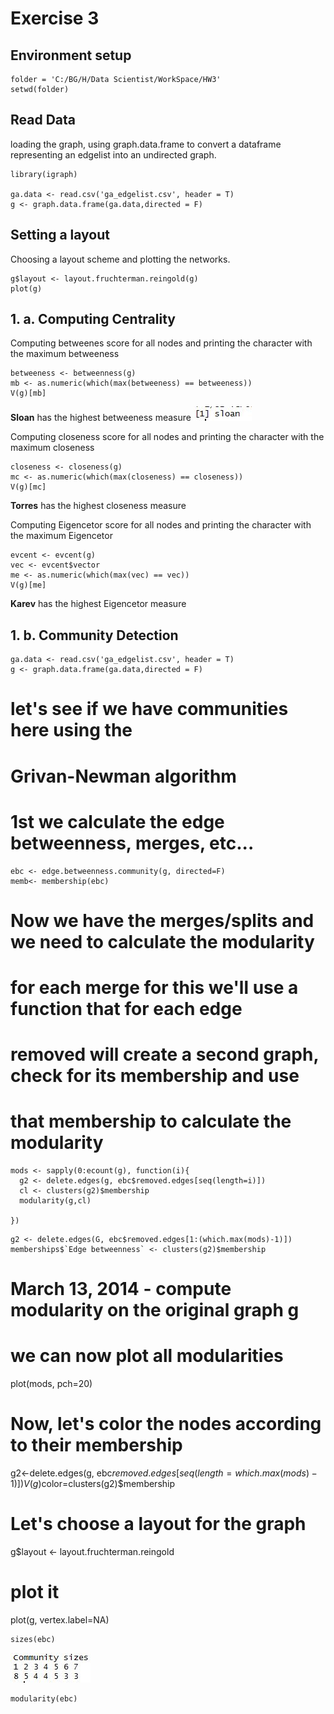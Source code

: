 # Exercise 3
## Environment setup
```{r}
folder = 'C:/BG/H/Data Scientist/WorkSpace/HW3'
setwd(folder)

```
## Read Data
 loading the graph, using graph.data.frame to convert a dataframe representing an edgelist into an undirected graph.
```
library(igraph)

ga.data <- read.csv('ga_edgelist.csv', header = T)
g <- graph.data.frame(ga.data,directed = F)
```

## Setting a layout
Choosing a layout scheme and plotting the networks.

```
g$layout <- layout.fruchterman.reingold(g)
plot(g)
```

## 1. a. Computing Centrality

Computing betweenes score for all nodes and printing the character with the maximum betweeness

```
betweeness <- betweenness(g)
mb <- as.numeric(which(max(betweeness) == betweeness))
V(g)[mb]
```
**Sloan** has the highest betweeness measure 
![sloan](https://github.com/yohayn/ex3/blob/master/Images/sloan.JPG)

Computing closeness score for all nodes and printing the character with the maximum closeness

```
closeness <- closeness(g)
mc <- as.numeric(which(max(closeness) == closeness))
V(g)[mc]
```

**Torres** has the highest closeness measure 

Computing	Eigencetor score for all nodes and printing the character with the maximum	Eigencetor

```
evcent <- evcent(g)
vec <- evcent$vector
me <- as.numeric(which(max(vec) == vec))
V(g)[me]
```

**Karev** has the highest Eigencetor measure 

## 1. b. Community Detection

```library(igraph)
ga.data <- read.csv('ga_edgelist.csv', header = T)
g <- graph.data.frame(ga.data,directed = F)
```
 
# let's see if we have communities here using the 
# Grivan-Newman algorithm
# 1st we calculate the edge betweenness, merges, etc...
```
ebc <- edge.betweenness.community(g, directed=F)
memb<- membership(ebc)
```

# Now we have the merges/splits and we need to calculate the modularity
# for each merge for this we'll use a function that for each edge
# removed will create a second graph, check for its membership and use
# that membership to calculate the modularity
```
mods <- sapply(0:ecount(g), function(i){
  g2 <- delete.edges(g, ebc$removed.edges[seq(length=i)])
  cl <- clusters(g2)$membership
  modularity(g,cl)
  
})
```

```
g2 <- delete.edges(G, ebc$removed.edges[1:(which.max(mods)-1)])
memberships$`Edge betweenness` <- clusters(g2)$membership

```
# March 13, 2014 - compute modularity on the original graph g 

# we can now plot all modularities
plot(mods, pch=20)

 
# Now, let's color the nodes according to their membership
g2<-delete.edges(g, ebc$removed.edges[seq(length=which.max(mods)-1)])
V(g)$color=clusters(g2)$membership
 
# Let's choose a layout for the graph
g$layout <- layout.fruchterman.reingold
 
# plot it
plot(g, vertex.label=NA)

```
sizes(ebc)
```
![community sizes](https://github.com/yohayn/ex3/blob/master/Images/community_sizes.JPG)
```
modularity(ebc)
```

